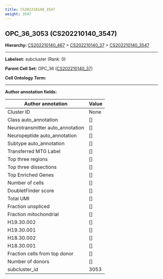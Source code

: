 ```yaml
---
title: CS202210140_3547
weight: 3547
---
```

## OPC_36_3053 (CS202210140_3547)
<b>Hierarchy: </b>
[CS202210140_467](cell_sets/CS202210140_467.md) >
[CS202210140_37](cell_sets/CS202210140_37.md) >
[CS202210140_3547](cell_sets/CS202210140_3547.md)

---


**Labelset:** subcluster (Rank: 0)

**Parent Cell Set:** OPC_36 ([CS202210140_37](cell_sets/CS202210140_37.md))



**Cell Ontology Term:** 

[MARKER GENES.]: #


---

[TRANSFERRED ANNOTATIONS.]: #


[AUTHOR ANNOTATION FIELDS.]: #


**Author annotation fields:**

| Author annotation | Value |
|-------------------|-------|
|Cluster ID|None|
|Class auto_annotation|[]|
|Neurotransmitter auto_annotation|[]|
|Neuropeptide auto_annotation|[]|
|Subtype auto_annotation|[]|
|Transferred MTG Label|[]|
|Top three regions|[]|
|Top three dissections|[]|
|Top Enriched Genes|[]|
|Number of cells|[]|
|DoubletFinder score|[]|
|Total UMI|[]|
|Fraction unspliced|[]|
|Fraction mitochondrial|[]|
|H19.30.002|[]|
|H19.30.001|[]|
|H18.30.002|[]|
|H18.30.001|[]|
|Fraction cells from top donor|[]|
|Number of donors|[]|
|subcluster_id|3053|
